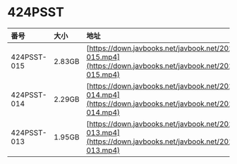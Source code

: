 # 424PSST

| 番号 | 大小 | 地址 |
| :--- | :--- | :--- |
| 424PSST-015 | 2.83GB | [https://down.javbooks.net/javbook.net/2020/06/21/424PSST-015.mp4](https://down.javbooks.net/javbook.net/2020/06/21/424PSST-015.mp4) |
| 424PSST-014 | 2.29GB | [https://down.javbooks.net/javbook.net/2020/06/21/424PSST-014.mp4](https://down.javbooks.net/javbook.net/2020/06/21/424PSST-014.mp4) |
| 424PSST-013 | 1.95GB | [https://down.javbooks.net/javbook.net/2020/06/21/424PSST-013.mp4](https://down.javbooks.net/javbook.net/2020/06/21/424PSST-013.mp4) |

